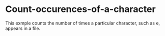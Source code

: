# Count-occurences-of-a-character
 This exmple counts the number of times a particular character, such as e, appears in a file.

